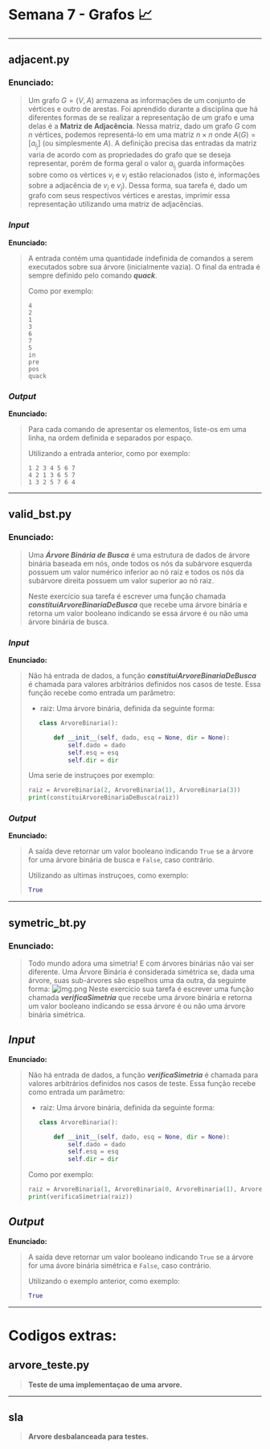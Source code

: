 # Semana 7 - Grafos :chart_with_upwards_trend:

-- --

## adjacent.py

### Enunciado:

> Um grafo $G=(V,A)$ armazena as informações de um conjunto de vértices e outro de arestas.
> Foi aprendido durante a disciplina que há diferentes formas de se realizar a representação de um grafo e uma delas é a **Matriz de Adjacência**.
> Nessa matriz, dado um grafo $G$ com $n$ vértices, podemos representá-lo em uma matriz $n×n$ onde $A(G)=[a_i_j]$ (ou simplesmente $A$). A definição precisa 
> das entradas da matriz varia de acordo com as propriedades do grafo que se deseja representar, porém de forma geral o valor $a_i_j$ guarda informações
> sobre como os vértices $v_i$ e $v_j$ estão relacionados (isto é, informações sobre a adjacência de $v_i$ e $v_j$). Dessa forma, sua tarefa é, dado um grafo 
> com seus respectivos vértices e arestas, imprimir essa representação utilizando uma matriz de adjacências.

### *Input*

**Enunciado:**

> A entrada contém uma quantidade indefinida de comandos a serem executados sobre sua árvore (inicialmente vazia).
> O final da entrada é sempre definido pelo comando ***quack***.
>
> Como por exemplo:
> ```
> 4
> 2
> 1
> 3
> 6
> 7
> 5
> in
> pre
> pos
> quack
> ```

### *Output*

**Enunciado:**

> Para cada comando de apresentar os elementos, liste-os em uma linha, na ordem definida e separados por espaço.
>
> Utilizando a entrada anterior, como por exemplo:
> ```
> 1 2 3 4 5 6 7
> 4 2 1 3 6 5 7
> 1 3 2 5 7 6 4
> ```

-- --

## valid_bst.py

### Enunciado:

> Uma ***Árvore Binária de Busca*** é uma estrutura de dados de árvore binária baseada em nós, onde todos os nós da subárvore esquerda possuem um valor numérico inferior ao nó raiz e todos os nós da subárvore direita possuem um valor superior ao nó raiz. 
>
> Neste exercício sua tarefa é escrever uma função chamada ***constituiArvoreBinariaDeBusca*** que recebe uma árvore binária e retorna um valor booleano indicando se essa árvore é ou não uma árvore binária de busca.

### *Input*

**Enunciado:**

>Não há entrada de dados, a função ***constituiArvoreBinariaDeBusca*** é chamada para valores arbitrários definidos nos casos de teste. Essa função recebe como entrada um parâmetro:
>
>    * raiz: Uma árvore binária, definida da seguinte forma:
>    ```python
>       class ArvoreBinaria():
>
>           def __init__(self, dado, esq = None, dir = None):
>               self.dado = dado
>               self.esq = esq
>               self.dir = dir
>    ```
> 
> Uma serie de instruçoes por exemplo:
> ```python
> raiz = ArvoreBinaria(2, ArvoreBinaria(1), ArvoreBinaria(3))
> print(constituiArvoreBinariaDeBusca(raiz))
> ```

### *Output*

**Enunciado:**

> A saída deve retornar um valor booleano indicando ```True``` se a árvore for uma árvore binária de busca e ```False```, caso contrário.
> 
> Utilizando as ultimas instruçoes, como exemplo:
> ```python
> True
> ```

-- --

## symetric_bt.py

### Enunciado:

> Todo mundo adora uma simetria! E com árvores binárias não vai ser diferente. Uma Árvore Binária é considerada simétrica se, dada uma árvore, suas sub-árvores são espelhos uma da outra, da seguinte forma:
> ![img.png](img.png)
> Neste exercício sua tarefa é escrever uma função chamada ***verificaSimetria*** que recebe uma árvore binária e retorna um valor booleano indicando se essa árvore é ou não uma árvore binária simétrica.

## *Input*

**Enunciado:**

> Não há entrada de dados, a função ***verificaSimetria*** é chamada para valores arbitrários definidos nos casos de teste.
> Essa função recebe como entrada um parâmetro:
> * raiz: Uma árvore binária, definida da seguinte forma:
> ```python
>    class ArvoreBinaria():
>
>        def __init__(self, dado, esq = None, dir = None):
>            self.dado = dado
>            self.esq = esq
>            self.dir = dir
> ```
> 
> Como por exemplo:
> ```python
> raiz = ArvoreBinaria(1, ArvoreBinaria(0, ArvoreBinaria(1), ArvoreBinaria(0)), ArvoreBinaria(0, ArvoreBinaria(0), ArvoreBinaria(1)))
> print(verificaSimetria(raiz))
> ```

## *Output*

**Enunciado:**

>A saída deve retornar um valor booleano indicando ```True``` se a árvore for uma ávore binária simétrica e ```False```, caso contrário.
> 
> Utilizando o exemplo anterior, como exemplo:
> ```python
> True
> ```

-- -- 

# Codigos extras:

## arvore_teste.py

> **Teste de uma implementaçao de uma arvore.**

-- --

## sla

> **Arvore desbalanceada para testes.**